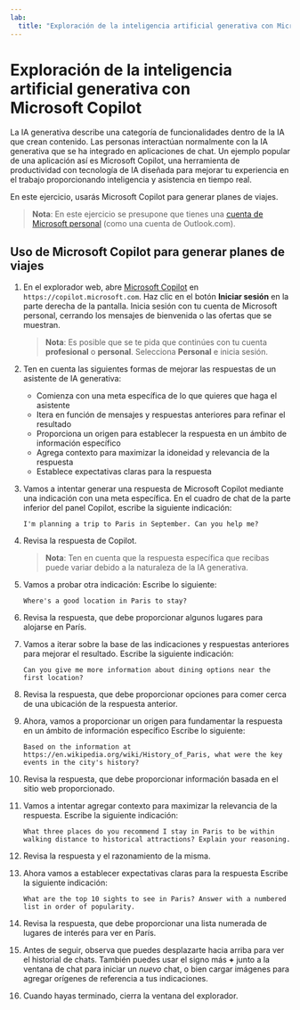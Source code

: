 ```yaml
---
lab:
  title: "Exploración de la inteligencia artificial generativa con Microsoft\_Copilot"
---
```

# Exploración de la inteligencia artificial generativa con Microsoft Copilot

La IA generativa describe una categoría de funcionalidades dentro de la IA que crean contenido. Las personas interactúan normalmente con la IA generativa que se ha integrado en aplicaciones de chat. Un ejemplo popular de una aplicación así es Microsoft Copilot, una herramienta de productividad con tecnología de IA diseñada para mejorar tu experiencia en el trabajo proporcionando inteligencia y asistencia en tiempo real. 

En este ejercicio, usarás Microsoft Copilot para generar planes de viajes.

> **Nota**: En este ejercicio se presupone que tienes una [cuenta de Microsoft personal](https://signup.live.com) (como una cuenta de Outlook.com).

## Uso de Microsoft Copilot para generar planes de viajes

1. En el explorador web, abre [Microsoft Copilot](https://copilot.microsoft.com) en `https://copilot.microsoft.com`. Haz clic en el botón **Iniciar sesión** en la parte derecha de la pantalla. Inicia sesión con tu cuenta de Microsoft personal, cerrando los mensajes de bienvenida o las ofertas que se muestran.

    >**Nota**: Es posible que se te pida que continúes con tu cuenta **profesional** o **personal**. Selecciona **Personal** e inicia sesión. 

1. Ten en cuenta las siguientes formas de mejorar las respuestas de un asistente de IA generativa:
    - Comienza con una meta específica de lo que quieres que haga el asistente
    - Itera en función de mensajes y respuestas anteriores para refinar el resultado
    - Proporciona un origen para establecer la respuesta en un ámbito de información específico
    - Agrega contexto para maximizar la idoneidad y relevancia de la respuesta
    - Establece expectativas claras para la respuesta

1. Vamos a intentar generar una respuesta de Microsoft Copilot mediante una indicación con una meta específica. En el cuadro de chat de la parte inferior del panel Copilot, escribe la siguiente indicación:

    ```prompt
    I'm planning a trip to Paris in September. Can you help me?
    ```

1. Revisa la respuesta de Copilot. 

    >**Nota**: Ten en cuenta que la respuesta específica que recibas puede variar debido a la naturaleza de la IA generativa.
 
1. Vamos a probar otra indicación: Escribe lo siguiente:

    ```prompt
    Where's a good location in Paris to stay? 
    ```

1. Revisa la respuesta, que debe proporcionar algunos lugares para alojarse en París.

1. Vamos a iterar sobre la base de las indicaciones y respuestas anteriores para mejorar el resultado. Escribe la siguiente indicación:
    
    ```prompt
    Can you give me more information about dining options near the first location?
    ``` 

1. Revisa la respuesta, que debe proporcionar opciones para comer cerca de una ubicación de la respuesta anterior. 

1. Ahora, vamos a proporcionar un origen para fundamentar la respuesta en un ámbito de información específico Escribe lo siguiente: 
    
    ```prompt
    Based on the information at https://en.wikipedia.org/wiki/History_of_Paris, what were the key events in the city's history?
    ```

1. Revisa la respuesta, que debe proporcionar información basada en el sitio web proporcionado. 

1. Vamos a intentar agregar contexto para maximizar la relevancia de la respuesta. Escribe la siguiente indicación: 

    ```prompt
    What three places do you recommend I stay in Paris to be within walking distance to historical attractions? Explain your reasoning.
    ```

1. Revisa la respuesta y el razonamiento de la misma.  

1. Ahora vamos a establecer expectativas claras para la respuesta Escribe la siguiente indicación:
    
    ```prompt
    What are the top 10 sights to see in Paris? Answer with a numbered list in order of popularity.
    ```

1. Revisa la respuesta, que debe proporcionar una lista numerada de lugares de interés para ver en París.

1. Antes de seguir, observa que puedes desplazarte hacia arriba para ver el historial de chats. También puedes usar el signo más **+** junto a la ventana de chat para iniciar un *nuevo* chat, o bien cargar imágenes para agregar orígenes de referencia a tus indicaciones.    

1. Cuando hayas terminado, cierra la ventana del explorador. 
